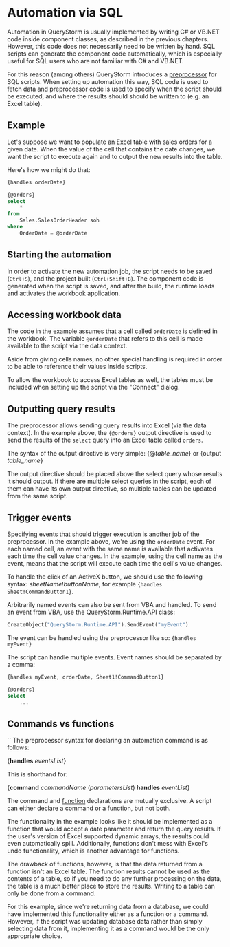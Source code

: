 # Automation via SQL

Automation in QueryStorm is usually implemented by writing C# or VB.NET code inside component classes, as described in the previous chapters. However, this code does not necessarily need to be written by hand. SQL scripts can generate the component code automatically, which is especially useful for SQL users who are not familiar with C# and VB.NET.

For this reason (among others) QueryStorm introduces a [preprocessor](todo) for SQL scripts. When setting up automation this way, SQL code is used to fetch data and preprocessor code is used to specify when the script should be executed, and where the results should should be written to (e.g. an Excel table).

## Example

Let's suppose we want to populate an Excel table with sales orders for a given date. When the value of the cell that contains the date changes, we want the script to execute again and to output the new results into the table.

Here's how we might do that:

```sql
{handles orderDate}

{@orders}
select
	*
from
	Sales.SalesOrderHeader soh
where
	OrderDate = @orderDate
```

## Starting the automation

In order to activate the new automation job, the script needs to be saved (`Ctrl+S`), and the project built (`Ctrl+Shift+B`). The component code is generated when the script is saved, and after the build, the runtime loads and activates the workbook application.

## Accessing workbook data

The code in the example assumes that a cell called `orderDate` is defined in the workbook. The variable `@orderDate` that refers to this cell is made available to the script via the data context.

Aside from giving cells names, no other special handling is required in order to be able to reference their values inside scripts.

To allow the workbook to access Excel tables as well, the tables must be included when setting up the script via the "Connect" dialog.

## Outputting query results

The preprocessor allows sending query results into Excel (via the data context). In the example above, the `{@orders}` output directive is used to send the results of the `select` query into an Excel table called `orders`.

The syntax of the output directive is very simple: {@*table_name*} or {output *table_name*}

The output directive should be placed above the select query whose results it should output. If there are multiple select queries in the script, each of them can have its own output directive, so multiple tables can be updated from the same script.

## Trigger events

Specifying events that should trigger execution is another job of the preprocessor. In the example above, we're using the `orderDate` event. For each named cell, an event with the same name is available that activates each time the cell value changes. In the example, using the cell name as the event, means that the script will execute each time the cell's value changes.

To handle the click of an ActiveX button, we should use the following syntax: *sheetName*!*buttonName*, for example `{handles Sheet!CommandButton1}`.

Arbitrarily named events can also be sent from VBA and handled. To send an event from VBA, use the QueryStorm.Runtime.API class:

```vb
CreateObject("QueryStorm.Runtime.API").SendEvent("myEvent")
```

The event can be handled using the preprocessor like so: `{handles myEvent}`

The script can handle multiple events. Event names should be separated by a comma:

```sql
{handles myEvent, orderDate, Sheet1!CommandButton1}

{@orders}
select
    ...
```

## Commands vs functions

``
The preprocessor syntax for declaring an automation command is as follows:

{**handles** *eventsList*}

This is shorthand for:

{**command** *commandName* (*parametersList*) **handles** *eventList*}

The command and [function](todo) declarations are mutually exclusive. A script can either declare a command or a function, but not both.

The functionality in the example looks like it should be implemented as a function that would accept a date parameter and return the query results. If the user's version of Excel supported dynamic arrays, the results could even automatically spill. Additionally, functions don't mess with Excel's undo functionality, which is another advantage for functions.

The drawback of functions, however, is that the data returned from a function isn't an Excel table. The function results cannot be used as the contents of a table, so if you need to do any further processing on the data, the table is a much better place to store the results. Writing to a table can only be done from a command.

For this example, since we're returning data from a database, we could have implemented this functionality either as a function or a command. However, if the script was updating database data rather than simply selecting data from it, implementing it as a command would be the only appropriate choice.
